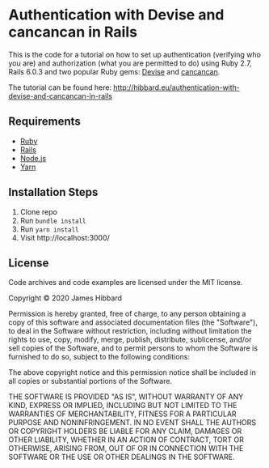 # Authentication with Devise and cancancan in Rails

This is the code for a tutorial on how to set up authentication (verifying who you are) and authorization (what you are permitted to do) using Ruby 2.7, Rails 6.0.3 and two popular Ruby gems: [Devise](https://github.com/heartcombo/devise) and [cancancan](https://github.com/CanCanCommunity/cancancan).

The tutorial can be found here: http://hibbard.eu/authentication-with-devise-and-cancancan-in-rails
​
## Requirements

* [Ruby](https://www.ruby-lang.org/en/)
* [Rails](https://rubyonrails.org/)
* [Node.js](http://nodejs.org/)
* [Yarn](https://yarnpkg.com/)

## Installation Steps

1. Clone repo
2. Run `bundle install`
3. Run `yarn install`
4. Visit http://localhost:3000/

## License

Code archives and code examples are licensed under the MIT license.

Copyright © 2020 James Hibbard

Permission is hereby granted, free of charge, to any person obtaining a copy of this software and associated documentation files (the "Software"), to deal in the Software without restriction, including without limitation the rights to use, copy, modify, merge, publish, distribute, sublicense, and/or sell copies of the Software, and to permit persons to whom the Software is furnished to do so, subject to the following conditions:

The above copyright notice and this permission notice shall be included in all copies or substantial portions of the Software.

THE SOFTWARE IS PROVIDED "AS IS", WITHOUT WARRANTY OF ANY KIND, EXPRESS OR IMPLIED, INCLUDING BUT NOT LIMITED TO THE WARRANTIES OF MERCHANTABILITY, FITNESS FOR A PARTICULAR PURPOSE AND NONINFRINGEMENT. IN NO EVENT SHALL THE AUTHORS OR COPYRIGHT HOLDERS BE LIABLE FOR ANY CLAIM, DAMAGES OR OTHER LIABILITY, WHETHER IN AN ACTION OF CONTRACT, TORT OR OTHERWISE, ARISING FROM, OUT OF OR IN CONNECTION WITH THE SOFTWARE OR THE USE OR OTHER DEALINGS IN THE SOFTWARE.
